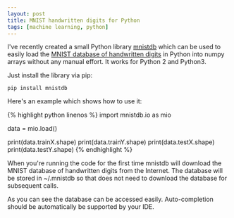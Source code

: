 ```yaml
---
layout: post
title: MNIST handwritten digits for Python
tags: [machine learning, python]
---
```


I've recently created a small Python library [mnistdb](https://github.com/daniel-e/mnistdb) which can be used to easily load the [MNIST database of handwritten digits](http://yann.lecun.com/exdb/mnist/) in Python into numpy arrays without any manual effort. It works for Python 2 and Python3.

Just install the library via pip:

```
pip install mnistdb
```

Here's an example which shows how to use it:

{% highlight python linenos %}
import mnistdb.io as mio

data = mio.load()

print(data.trainX.shape)
print(data.trainY.shape)
print(data.testX.shape)
print(data.testY.shape)
{% endhighlight %}

When you're running the code for the first time mnistdb will download the MNIST database of handwritten digits from the Internet. The database will be stored in ~/.mnistdb so that does not need to download the database for subsequent calls.

As you can see the database can be accessed easily. Auto-completion should be automatically be supported by your IDE.
